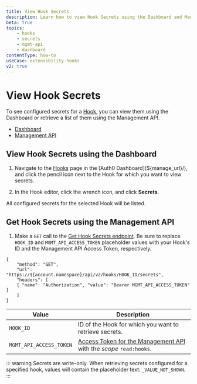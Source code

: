 ```yaml
---
title: View Hook Secrets
description: Learn how to view Hook Secrets using the Dashboard and Management API.
beta: true
topics:
    - hooks
    - secrets
    - mgmt-api
    - dashboard
contentType: how-to
useCase: extensibility-hooks
v2: true
---
```

# View Hook Secrets

To see configured secrets for a [Hook](/hooks), you can view them using the Dashboard or retrieve a list of them using the Management API.

<div class="code-picker">
  <div class="languages-bar">
    <ul>
      <li><a href="#dashboard" data-toggle="tab">Dashboard</a></li>
      <li><a href="#mgmt-api" data-toggle="tab">Management API</a></li>
    </ul>
  </div>
  <div class="tab-content">
    <div id="dashboard" class="tab-pane active">

## View Hook Secrets using the Dashboard

1. Navigate to the [Hooks](${manage_url}/#/hooks) page in the [Auth0 Dashboard](${manage_url}/), and click the pencil icon next to the Hook for which you want to view secrets.

2. In the Hook editor, click the wrench icon, and click **Secrets**.

All configured secrets for the selected Hook will be listed.

</div>
    <div id="mgmt-api" class="tab-pane">

## Get Hook Secrets using the Management API

1. Make a `GET` call to the [Get Hook Secrets endpoint](/api/management/v2/#!/Hooks/get_secrets). Be sure to replace `HOOK_ID` and `MGMT_API_ACCESS_TOKEN` placeholder values with your Hook's ID and the Management API Access Token, respectively.

```har
{
	"method": "GET",
	"url": "https://${account.namespace}/api/v2/hooks/HOOK_ID/secrets",
	"headers": [
   	{ "name": "Authorization", "value": "Bearer MGMT_API_ACCESS_TOKEN" }
	]
}
```

| **Value** | **Description** |
| - | - |
| `HOOK_ID` | ID of the Hook for which you want to retrieve secrets. |
| `MGMT_API_ACCESS_TOKEN` | [Access Token for the Management API](/api/management/v2/tokens) with the <dfn data-key="scope">scope</dfn> `read:hooks`. |

::: warning
Secrets are write-only. When retrieving secrets configured for a specified hook, values will contain the placeholder text: `_VALUE_NOT_SHOWN`.
:::

</div>
  </div>
</div>